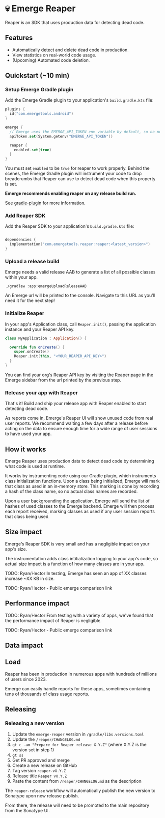# 💀 Emerge Reaper

Reaper is an SDK that uses production data for detecting dead code.

## Features

- Automatically detect and delete dead code in production.
- View statistics on real-world code usage.
- (Upcoming) Automated code deletion.

## Quickstart (~10 min)

### Setup Emerge Gradle plugin

Add the Emerge Gradle plugin to your application's `build.gradle.kts` file:

```kotlin
plugins {
  id("com.emergetools.android")
}

emerge {
  // Emerge uses the EMERGE_API_TOKEN env variable by default, so no need to set env explicitly
  apiToken.set(System.getenv("EMERGE_API_TOKEN"))

  reaper {
    enabled.set(true)
  }
}
```

You must set `enabled` to be `true` for reaper to work properly. Behind the scenes, the Emerge
Gradle plugin will instrument your code to drop breadcrumbs that Reaper can use to detect dead code
when this property is set.

**Emerge recommends enabling reaper on any release build run.**

See [gradle-plugin](../gradle-plugin/README.md) for more information.

### Add Reaper SDK

Add the Reaper SDK to your application's `build.gradle.kts` file:

```kotlin

dependencies {
  implementation("com.emergetools.reaper:reaper:<latest_version>")
}
```

### Upload a release build

Emerge needs a valid release AAB to generate a list of all possible classes within your app.

```shell
./gradlew :app:emergeUploadReleaseAAB
```

An Emerge url will be printed to the console. Navigate to this URL as you'll need it for the next
step!

### Initialize Reaper

In your app's Application class, call `Reaper.init()`, passing the application instance and your
Reaper API key.

```kotlin
class MyApplication : Application() {

  override fun onCreate() {
    super.onCreate()
    Reaper.init(this, "<YOUR_REAPER_API_KEY>")
  }
}
```

You can find your org's Reaper API key by visiting the Reaper page in the Emerge sidebar from the
url printed by the previous step.

### Release your app with Reaper

That's it! Build and ship your release app with Reaper enabled to start detecting dead code.

As reports come in, Emerge's Reaper UI will show unused code from real user reports. We recommend
waiting a few days after a release before acting on the data to ensure enough time for a wide range
of user sessions to have used your app.

## How it works

Emerge Reaper uses production data to detect dead code by determining what code is used at runtime.

It works by instrumenting code using our Gradle plugin, which instruments class initialization
functions. Upon a class being initialized, Emerge will mark that class as used in an in-memory
store. This marking is done by recording a hash of the class name, so no actual class names are
recorded.

Upon a user backgrounding the application, Emerge will send the list of hashes of used classes to
the Emerge backend. Emerge will then process each report received, marking classes as used if any
user session reports that class being used.

## Size impact

Emerge's Reaper SDK is very small and has a negligible impact on your app's size.

The instrumentation adds class intitialization logging to your app's code, so actual size impact is
a function of how many classes are in your app.

TODO: Ryan/Hector
In testing, Emerge has seen an app of XX classes increase ~XX KB in size.

TODO: Ryan/Hector - Public emerge comparison link

## Performance impact

TODO: Ryan/Hector
From testing with a variety of apps, we've found that the performance impact of Reaper is
negligible.

TODO: Ryan/Hector - Public emerge comparison link

## Data impact

## Load

Reaper has been in production in numerous apps with hundreds of millions of users since 2023.

Emerge can easily handle reports for these apps, sometimes containing tens of thousands of class
usage reports.

## Releasing

### Releasing a new version

1. Update the `emerge-reaper` version in `/gradle/libs.versions.toml`
2. Update the `/reaper/CHANGELOG.md`
3. `gt c -am "Prepare for Reaper release X.Y.Z"` (where X.Y.Z is the version set in step 1)
4. `gt ss`
5. Get PR approved and merge
6. Create a new release on GitHub
7. Tag version `reaper-vX.Y.Z`
8. Release title `Reaper vX.Y.Z`
9. Paste the content from `/reaper/CHANGELOG.md` as the description

The `reaper-release` workflow will automatically publish the new version to Sonatype upon new
release publish.

From there, the release will need to be promoted to the main repository from the Sonatype UI.

